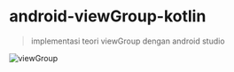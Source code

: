 # android-viewGroup-kotlin
> implementasi teori viewGroup dengan android studio  

![viewGroup](https://user-images.githubusercontent.com/53375007/129428894-e1f3aa08-dead-497a-adab-7e6fbe8a3b29.png)
